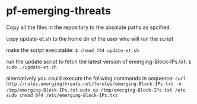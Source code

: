 # pf-emerging-threats

Copy all the files in the repository to the absolute paths as spcified.

copy update-et.sh to the home dir of the user who will run the script

make the script executable:
`$ chmod 744 update-et.sh`

run the update script to fetch the latest version of emerging-Block-IPs.txt:
`$ sudo ./update-et.sh`

alternatively you could execute the follwing commands in sequence:
`curl http://rules.emergingthreats.net/fwrules/emerging-Block-IPs.txt -o /tmp/emerging-Block-IPs.txt`
`sudo cp /tmp/emerging-Block-IPs.txt /etc`
`sudo chmod 644 /etc/emerging-Block-IPs.txt`

